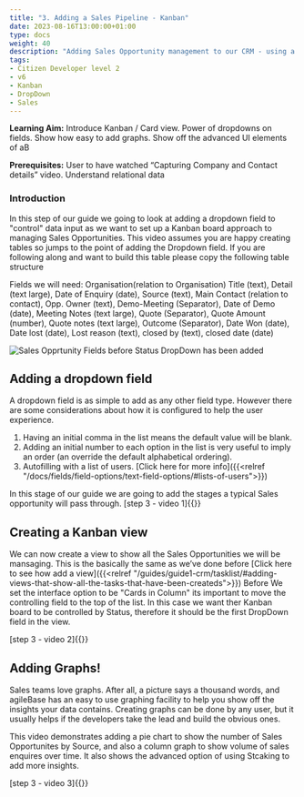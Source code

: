 ```yaml
---
title: "3. Adding a Sales Pipeline - Kanban"
date: 2023-08-16T13:00:00+01:00
type: docs
weight: 40
description: "Adding Sales Opportunity management to our CRM - using a Kanban board and DropDown fields."
tags:
- Citizen Developer level 2
- v6
- Kanban
- DropDown
- Sales
---
```

**Learning Aim:**  Introduce Kanban / Card view. Power of dropdowns on fields. Show how easy to add graphs. Show off the advanced UI elements of aB

**Prerequisites:** User to have watched “Capturing Company and Contact details” video. Understand relational data

### Introduction
In this step of our guide we going to look at adding a dropdown field to "control" data input as we want to set up a Kanban board approach to managing Sales Opportunities.
This video assumes you are happy creating tables so jumps to the point of adding the Dropdown field.
If you are following along and want to build this table please copy the following table structure 

Fields we will need: Organisation(relation to Organisation) Title (text), Detail (text large), Date of Enquiry (date), Source (text), Main Contact (relation to contact), Opp. Owner (text), Demo-Meeting (Separator), Date of Demo (date), Meeting Notes (text large), Quote (Separator), Quote Amount (number), Quote notes (text large), Outcome (Separator), Date Won (date), Date lost (date), Lost reason (text), closed by (text), closed date (date)

![Sales Opprtunity Fields before Status DropDown has been added](/Sales_Opportunity_pre_dropdown)

## Adding a dropdown field
A dropdown field is as simple to add as any other field type. However there are some considerations about how it is configured to help the user experience. 
1. Having an initial comma in the list means the default value will be blank. 
2. Adding an initial number to each option in the list is very useful to imply an order (an override the default alphabetical ordering).
3. Autofilling with a list of users. [Click here for more info]({{<relref "/docs/fields/field-options/text-field-options/#lists-of-users">}})

In this stage of our guide we are going to add the stages a typical Sales opportunity will pass through.
[step 3 - video 1]{{<youtube id="1PzY64hPWlE">}}

## Creating a Kanban view
We can now create a view to show all the Sales Opportunities we will be mansaging.
This is the basically the same as we’ve done before
[Click here to see how add a view]({{<relref "/guides/guide1-crm/tasklist/#adding-views-that-show-all-the-tasks-that-have-been-createds">}})
Before We set the interface option to be "Cards in Column" its important to move the controlling field to the top of the list. In this case we want ther Kanban board to be controlled by Status, therefore it should be the first DropDown field in the view. 

[step 3 - video 2]{{<youtube id="ydCtGAdgqjk">}}

## Adding Graphs!
Sales teams love graphs. After all, a picture says a thousand words, and agileBase has an easy to use graphing facility to help you show off the insights your data contains.
Creating graphs can be done by any user, but it usually helps if the developers take the lead and build the obvious ones.

This video demonstrates adding a pie chart to show the number of Sales Opportunites by Source, and also a column graph to show volume of sales enquires over time. It also shows the advanced option of using Stcaking to add more insights.

[step 3 - video 3]{{<youtube id="3FOOk8QS5RE">}}